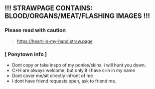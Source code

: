 ## !!! STRAWPAGE CONTAINS: BLOOD/ORGANS/MEAT/FLASHING IMAGES !!!
### Please read with caution
> https://heart-in-my-hand.straw.page


### [ Ponytown info ]
- Dont copy or take inspo of my ponies/skins. i will hunt you down. 
- C+H are always welcome, but only if i have c+h in my name
- Dont cover me/sit directly infront of me
- I dont have friend requests open, ask to friend me.

